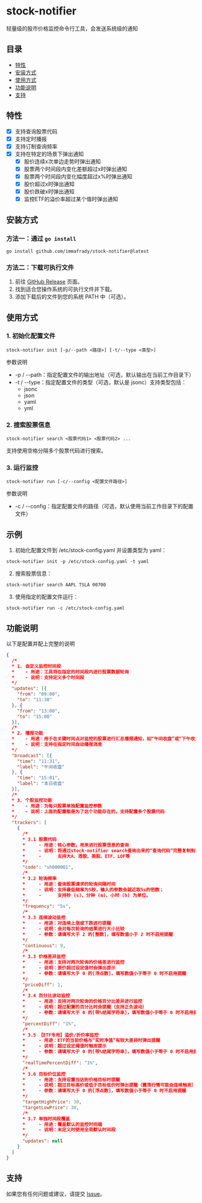# stock-notifier

轻量级的股市价格监控命令行工具，会发送系统级的通知

## 目录

- [特性](#特性)
- [安装方式](#安装方式)
- [使用方式](#使用方式)
- [功能说明](#功能说明)
- [支持](#支持)

## 特性

- [x] 支持查询股票代码
- [x] 支持定时播报
- [x] 支持订制查询频率
- [x] 支持在特定的场景下弹出通知
  - [x] 股价连续x次单边走势时弹出通知
  - [x] 股票两个时间段内变化差额超过x时弹出通知
  - [x] 股票两个时间段内变化幅度超过x%时弹出通知
  - [x] 股价超过x时弹出通知
  - [x] 股价跌破x时弹出通知
  - [x] 监控ETF的溢价率超过某个值时弹出通知

## 安装方式

### 方法一：通过 `go install`

```shell
go install github.com/immafrady/stock-notifier@latest
```

### 方法二：下载可执行文件

1. 前往 [GitHub Release](https://github.com/immafrady/stock-notifier/releases) 页面。
2. 找到适合您操作系统的可执行文件并下载。
3. 添加下载后的文件到您的系统 PATH 中（可选）。

## 使用方式

### 1. 初始化配置文件

```shell
stock-notifier init [-p/--path <路径>] [-t/--type <类型>]
```

参数说明
- -p / --path：指定配置文件的输出地址（可选，默认输出在当前工作目录下）
- -t / --type：指定配置文件的类型（可选，默认是 jsonc）支持类型包括：
  - jsonc
  - json
  - yaml
  - yml

### 2. 搜索股票信息

```shell
stock-notifier search <股票代码1> <股票代码2> ...
```

支持使用空格分隔多个股票代码进行搜索。

### 3. 运行监控

```shell
stock-notifier run [-c/--config <配置文件路径>]
```

参数说明
- -c / --config：指定配置文件的路径（可选，默认使用当前工作目录下的配置文件）

## 示例

1. 初始化配置文件到 /etc/stock-config.yaml 并设置类型为 yaml：

```shell
stock-notifier init -p /etc/stock-config.yaml -t yaml
```

2. 搜索股票信息：

```shell
stock-notifier search AAPL TSLA 00700
```

3. 使用指定的配置文件运行：

```shell
stock-notifier run -c /etc/stock-config.yaml
```

## 功能说明

以下是配置并配上完整的说明

```json lines
{ 
  /*
  * 1. 自定义监控时间段
  *    - 用途：工具将在指定的时间段内进行股票数据轮询
  *    - 说明：支持定义多个时间段
  */
  "updates": [{
    "from": "09:00",
    "to": "11:30"
  }, {
    "from": "13:00",
    "to": "15:00"
  }],
  /*
  * 2. 播报功能
  *    - 用途：用于在关键时间点对监控的股票进行汇总播报通知，如“午间收盘”或“下午收盘”。
  *    - 说明：支持在指定时间自动播报消息
  */
  "broadcast": [{
    "time": "11:31",
    "label": "午间收盘"
  }, {
    "time": "15:01",
    "label": "本日收盘"
  }],
  /*
  * 3. 个股监控功能
  *    - 用途：为每只股票单独配置监控参数
  *    - 说明：上面的配置都是为了这个功能存在的，支持配置多个股票代码
  */
  "trackers": [
    {
      /*
      * 3.1 股票代码
      *     - 用途：核心参数，用来进行股票信息的查询
      *     - 说明：将通过stock-notifier search查询出来的“查询代码”完整复制到这里；
      *     -      支持大A、港股、美股、ETF、LOF等
      */
      "code": "sh000001",
      /*
      * 3.2 轮询频率
      *     - 用途：查询股票请求的轮询间隔时间
      *     - 说明：支持最低频率为5秒，输入的参数会就近取5s的倍数；
      *     -      支持秒 (s)、分钟 (m)、小时 (h) 为单位。
      */
      "frequency": "5s",
      /*
      * 3.3 连续波动监控
      *     - 用途：对连续上涨或下跌进行提醒
      *     - 说明：会对每次轮询的结果进行大小比较
      *     - 参数：请填写大于 2 的[整数]，填写数值小于 2 时不启用提醒
      */
      "continuous": 9, 
      /*
      * 3.3 价格差异监控
      *     - 用途：支持对两次轮询的价格差进行监控
      *     - 说明：差价超过设定值时会弹出提示
      *     - 参数：请填写大于 0 的[浮点数]，填写数值小于等于 0 时不启用提醒
      */
      "priceDiff": 1, 
      /*
      * 3.4 百分比波动监控
      *     - 用途：支持对两次轮询的价格百分比差异进行监控
      *     - 说明：超过配置的百分比时会提醒（支持正负波动）
      *     - 参数：请填写大于 0 的[带%结尾字符串]，填写数值小于等于 0 时不启用提醒
      */
      "percentDiff": "1%",
      /*
      * 3.5 【ETF专用】溢价/折价率监控
      *     - 用途：ETF的当前价格与“实时净值”有较大差异时弹出提醒
      *     - 说明：超过设定阈值时触发提示
      *     - 参数：请填写大于 0 的[带%结尾字符串]，填写数值小于等于 0 时不启用提醒
      */
      "realTimePercentDiff": "1%",
      /*
      * 3.6 目标价位监控
      *     - 用途：支持设置当达到价格目标时提醒
      *     - 说明：超过目标高价或低于目标低价时弹出提醒（震荡行情可能会连续触发）
      *     - 参数：请填写大于 0 的[浮点数]，填写数值小于等于 0 时不启用提醒
      */
      "targetHighPrice": 30,
      "targetLowPrice": 30,
      /*
      * 3.7 单独时间段覆盖
      *     - 用途：覆盖默认的监控时间端
      *     - 说明：未定义时使用全局默认时间段
      */
      "updates": null
    }
  ]
}
```

### 

## 支持

如果您有任何问题或建议，请提交 [Issue](https://github.com/immafrady/stock-notifier/issues)。